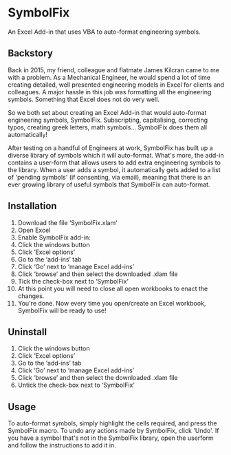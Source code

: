 # SymbolFix
An Excel Add-in that uses VBA to auto-format engineering symbols.

## Backstory
Back in 2015, my friend, colleague and flatmate James Kilcran came to me with a problem. As a Mechanical Engineer, he would spend a lot of time creating detailed, well presented engineering models in Excel for clients and colleagues. A major hassle in this job was formatting all the engineering symbols. Something that Excel does not do very well.

So we both set about creating an Excel Add-in that would auto-format engineering symbols, SymbolFix. Subscripting, capitalising, correcting typos, creating greek letters, math symbols... SymbolFix does them all automatically! 

After testing on a handful of Engineers at work, SymbolFix has built up a diverse library of symbols which it will auto-format. What's more, the add-in contains a user-form that allows users to add extra engineering symbols to the library. When a user adds a symbol, it automatically gets added to a list of 'pending symbols' (if consenting, via email), meaning that there is an ever growing library of useful symbols that SymbolFix can auto-format.

## Installation
1.	Download the file ‘SymbolFix.xlam’
1.	Open Excel
1.	Enable SymbolFix add-in:
  1.	Click the windows button
  1.	Click ‘Excel options’
  1.	Go to the ‘add-ins’ tab
  1.	Click ‘Go’ next to ‘manage Excel add-ins’
  1.	Click ‘browse’ and then select the downloaded .xlam file
  1.	Tick the check-box next to ‘SymbolFix’
1. At this point you will need to close all open workbooks to enact the changes. 
1. You're done. Now every time you open/create an Excel workbook, SymbolFix will be ready to use!

## Uninstall
1. Click the windows button
1. Click ‘Excel options’
  1.	Go to the ‘add-ins’ tab
  1.	Click ‘Go’ next to ‘manage Excel add-ins’
  1.	Click ‘browse’ and then select the downloaded .xlam file
  1.  Untick the check-box next to ‘SymbolFix’

## Usage
To auto-format symbols, simply highlight the cells required, and press the SymbolFix macro.
To undo any actions made by SymbolFix, click 'Undo'.
If you have a symbol that's not in the SymbolFix library, open the userform and follow the instructions to add it in.
